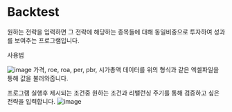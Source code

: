 # Backtest

원하는 전략을 입력하면 그 전략에 해당하는 종목들에 대해 동일비중으로 투자하여 성과를 보여주는 프로그램입니다.

사용법

![image](https://github.com/kmj33/Backtest/assets/147137243/21b3035a-3967-46e8-af61-0712eefb6fc0)
가격, roe, roa, per, pbr, 시가총액 데이터를 위의 형식과 같은 엑셀파일을 통해 값을 불러와줍니다.

프로그램 실행후 제시되는 조건중 원하는 조건과 리밸런싱 주기를 통해 검증하고 싶은 전략을 입력합니다.
![image](https://github.com/kmj33/Backtest/assets/147137243/22255ede-6260-49cf-af0f-718ee6a7e127)

